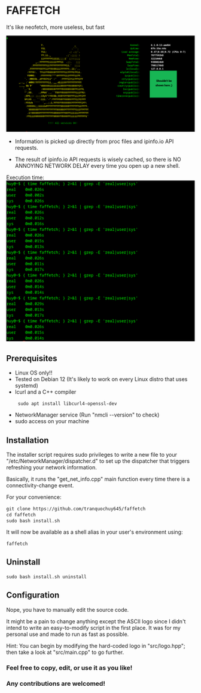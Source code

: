# FAFFETCH
It's like neofetch, more useless, but fast

![Real usage](./imgs/result.png?raw=true "Real usage")


- Information is picked up directly from proc files and ipinfo.io API requests.

- The result of ipinfo.io API requests is wisely cached, so there is NO ANNOYING NETWORK DELAY every time you open up a new shell.

 Execution time:
 ![Performance](./imgs/time.png?raw=true "Performance")

## Prerequisites

- Linux OS only!! 
- Tested on Debian 12 (It's likely to work on every Linux distro that uses systemd)
- lcurl and a C++ compiler
  ```
   sudo apt install libcurl4-openssl-dev 
  ```
- NetworkManager service  (Run "nmcli --version" to check)
- sudo access on your machine
## Installation

The installer script requires sudo privileges to write a new file to your "/etc/NetworkManager/dispatcher.d" to set up the dispatcher that triggers refreshing your network information.

Basically, it runs the "get_net_info.cpp" main function every time there is a connectivity-change event.

For your convenience:

```
git clone https://github.com/tranquochuy645/faffetch
cd faffetch
sudo bash install.sh
```

It will now be available as a shell alias in your user's environment using:

```
faffetch
```

## Uninstall

```
sudo bash install.sh uninstall
```

## Configuration
Nope, you have to manually edit the source code.

It might be a pain to change anything except the ASCII logo since I didn't intend to write an easy-to-modify script in the first place. It was for my personal use and made to run as fast as possible.

Hint: You can begin by modifying the hard-coded logo in "src/logo.hpp"; then take a look at "src/main.cpp" to go further.

### Feel free to copy, edit, or use it as you like!

### Any contributions are welcomed!
